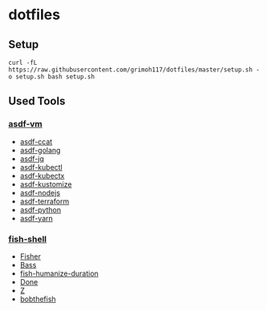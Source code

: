 # dotfiles

## Setup
```
curl -fL https://raw.githubusercontent.com/grimoh117/dotfiles/master/setup.sh -o setup.sh bash setup.sh
```

## Used Tools
### [asdf-vm](https://asdf-vm.com/)
* [asdf-ccat](https://github.com/grimoh117/asdf-ccat)
* [asdf-golang](https://github.com/kennyp/asdf-golang)
* [asdf-jq](https://github.com/ryodocx/asdf-jq)
* [asdf-kubectl](https://github.com/Banno/asdf-kubectl)
* [asdf-kubectx](https://github.com/virtualstaticvoid/asdf-kubectx)
* [asdf-kustomize](https://github.com/Banno/asdf-kustomize)
* [asdf-nodejs](https://github.com/asdf-vm/asdf-nodejs)
* [asdf-terraform](https://github.com/Banno/asdf-hashicorp)
* [asdf-python](https://github.com/danhper/asdf-python)
* [asdf-yarn](https://github.com/twuni/asdf-yarn)

### [fish-shell](http://fishshell.com/)
* [Fisher](https://github.com/jorgebucaran/fisher)
* [Bass](https://github.com/edc/bass)
* [fish-humanize-duration](https://github.com/fishpkg/fish-humanize-duration)
* [Done](https://github.com/franciscolourenco/done)
* [Z](https://github.com/jethrokuan/z)
* [bobthefish](https://github.com/oh-my-fish/theme-bobthefish)
